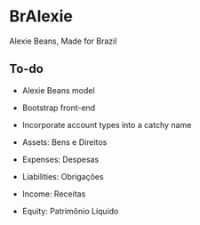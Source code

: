 # BrAlexie

Alexie Beans, Made for Brazil

## To-do

* Alexie Beans model

* Bootstrap front-end

* Incorporate account types into a catchy name

* Assets: Bens e Direitos

* Expenses: Despesas

* Liabilities: Obrigações

* Income: Receitas

* Equity: Patrimônio Líquido

